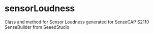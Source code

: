 # sensorLoudness
Class and method for Sensor Loudness generated for SenseCAP S2110 SenseBuilder from SeeedStudio
